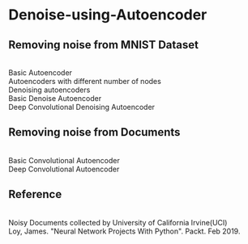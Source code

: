 # Denoise-using-Autoencoder

## Removing noise from MNIST Dataset
<br> Basic Autoencoder
<br> Autoencoders with different number of nodes
<br> Denoising autoencoders
<br> Basic Denoise Autoencoder
<br> Deep Convolutional Denoising Autoencoder

## Removing noise from Documents
<br> Basic Convolutional Autoencoder
<br> Deep Convolutional Autoencoder

## Reference
<br> Noisy Documents collected by University of California Irvine(UCI)
<br> Loy, James. "Neural Network Projects With Python". Packt. Feb 2019.
